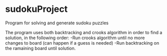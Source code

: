 # sudokuProject
Program for solving and generate sudoku puzzles

The program uses both backtracking and crooks algorithm in order to find a solution, in the following order:
 -Run crooks algorithm until no more changes to board (can happen if a guess is needed)
 -Run backtracking on the ramaining board until solution. 
